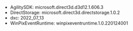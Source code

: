 - AgilitySDK: microsoft.direct3d.d3d12.1.606.3
- DirectStorage: microsoft.direct3d.directstorage.1.0.2
- dxc: 2022_07_13
- WinPixEventRuntime: winpixeventruntime.1.0.220124001
